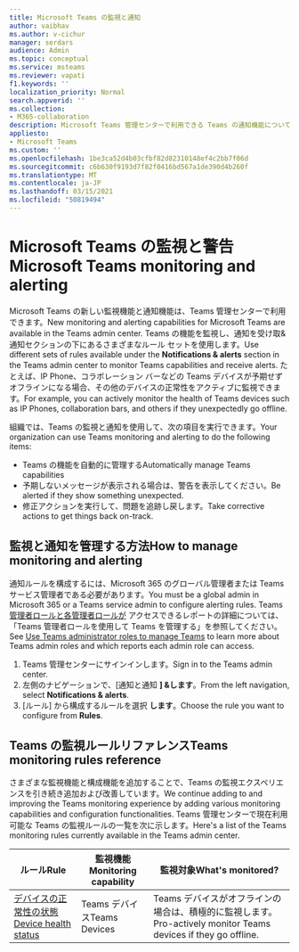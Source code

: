 ```yaml
---
title: Microsoft Teams の監視と通知
author: vaibhav
ms.author: v-cichur
manager: serdars
audience: Admin
ms.topic: conceptual
ms.service: msteams
ms.reviewer: vapati
f1.keywords: ''
localization_priority: Normal
search.appverid: ''
ms.collection:
- M365-collaboration
description: Microsoft Teams 管理センターで利用できる Teams の通知機能について説明します。
appliesto:
- Microsoft Teams
ms.custom: ''
ms.openlocfilehash: 1be3ca52d4b03cfbf82d82310148ef4c2bb7f06d
ms.sourcegitcommit: c6b630f9193d7f82f0416bd567a1de390d4b260f
ms.translationtype: MT
ms.contentlocale: ja-JP
ms.lasthandoff: 03/15/2021
ms.locfileid: "50819494"
---
```

# <a name="microsoft-teams-monitoring-and-alerting"></a><span data-ttu-id="1dd65-103">Microsoft Teams の監視と警告</span><span class="sxs-lookup"><span data-stu-id="1dd65-103">Microsoft Teams monitoring and alerting</span></span>

<span data-ttu-id="1dd65-104">Microsoft Teams の新しい監視機能と通知機能は、Teams 管理センターで利用できます。</span><span class="sxs-lookup"><span data-stu-id="1dd65-104">New monitoring and alerting capabilities for Microsoft Teams are available in the Teams admin center.</span></span> <span data-ttu-id="1dd65-105">Teams の機能を監視し、通知を受け取&通知セクションの下にあるさまざまなルール セットを使用します。</span><span class="sxs-lookup"><span data-stu-id="1dd65-105">Use different sets of rules available under the **Notifications & alerts** section in the Teams admin center to monitor Teams capabilities and receive alerts.</span></span> <span data-ttu-id="1dd65-106">たとえば、IP Phone、コラボレーション バーなどの Teams デバイスが予期せずオフラインになる場合、その他のデバイスの正常性をアクティブに監視できます。</span><span class="sxs-lookup"><span data-stu-id="1dd65-106">For example, you can actively monitor the health of Teams devices such as IP Phones, collaboration bars, and others if they unexpectedly go offline.</span></span>  

<span data-ttu-id="1dd65-107">組織では、Teams の監視と通知を使用して、次の項目を実行できます。</span><span class="sxs-lookup"><span data-stu-id="1dd65-107">Your organization can use Teams monitoring and alerting to do the following items:</span></span>

- <span data-ttu-id="1dd65-108">Teams の機能を自動的に管理する</span><span class="sxs-lookup"><span data-stu-id="1dd65-108">Automatically manage Teams capabilities</span></span>
- <span data-ttu-id="1dd65-109">予期しないメッセージが表示される場合は、警告を表示してください。</span><span class="sxs-lookup"><span data-stu-id="1dd65-109">Be alerted if they show something unexpected.</span></span>
- <span data-ttu-id="1dd65-110">修正アクションを実行して、問題を追跡し戻します。</span><span class="sxs-lookup"><span data-stu-id="1dd65-110">Take corrective actions to get things back on-track.</span></span>

## <a name="how-to-manage-monitoring-and-alerting"></a><span data-ttu-id="1dd65-111">監視と通知を管理する方法</span><span class="sxs-lookup"><span data-stu-id="1dd65-111">How to manage monitoring and alerting</span></span>

 <span data-ttu-id="1dd65-112">通知ルールを構成するには、Microsoft 365 のグローバル管理者または Teams サービス管理者である必要があります。</span><span class="sxs-lookup"><span data-stu-id="1dd65-112">You must be a global admin in Microsoft 365 or a Teams service admin to configure alerting rules.</span></span> <span data-ttu-id="1dd65-113">Teams [管理者ロールと各管理者ロールが](../using-admin-roles.md) アクセスできるレポートの詳細については、「Teams 管理者ロールを使用して Teams を管理する」を参照してください。</span><span class="sxs-lookup"><span data-stu-id="1dd65-113">See [Use Teams administrator roles to manage Teams](../using-admin-roles.md) to learn more about Teams admin roles and which reports each admin role can access.</span></span>

1. <span data-ttu-id="1dd65-114">Teams 管理センターにサインインします。</span><span class="sxs-lookup"><span data-stu-id="1dd65-114">Sign in to the Teams admin center.</span></span>
2. <span data-ttu-id="1dd65-115">左側のナビゲーションで、[通知と通知 **] &します**。</span><span class="sxs-lookup"><span data-stu-id="1dd65-115">From the left navigation, select **Notifications & alerts**.</span></span>
3. <span data-ttu-id="1dd65-116">[ルール] から構成するルールを選択 **します**。</span><span class="sxs-lookup"><span data-stu-id="1dd65-116">Choose the rule you want to configure from **Rules**.</span></span>

## <a name="teams-monitoring-rules-reference"></a><span data-ttu-id="1dd65-117">Teams の監視ルールリファレンス</span><span class="sxs-lookup"><span data-stu-id="1dd65-117">Teams monitoring rules reference</span></span>

<span data-ttu-id="1dd65-118">さまざまな監視機能と構成機能を追加することで、Teams の監視エクスペリエンスを引き続き追加および改善しています。</span><span class="sxs-lookup"><span data-stu-id="1dd65-118">We continue adding to and improving the Teams monitoring experience by adding various monitoring capabilities and configuration functionalities.</span></span> <span data-ttu-id="1dd65-119">Teams 管理センターで現在利用可能な Teams の監視ルールの一覧を次に示します。</span><span class="sxs-lookup"><span data-stu-id="1dd65-119">Here's a list of the Teams monitoring rules currently available in the Teams admin center.</span></span>


|<span data-ttu-id="1dd65-120">ルール</span><span class="sxs-lookup"><span data-stu-id="1dd65-120">Rule</span></span>  |<span data-ttu-id="1dd65-121">監視機能</span><span class="sxs-lookup"><span data-stu-id="1dd65-121">Monitoring capability</span></span>|<span data-ttu-id="1dd65-122">監視対象</span><span class="sxs-lookup"><span data-stu-id="1dd65-122">What's monitored?</span></span> |
|---------|---------|---------|
|[<span data-ttu-id="1dd65-123">デバイスの正常性の状態</span><span class="sxs-lookup"><span data-stu-id="1dd65-123">Device health status</span></span>](device-health-status.md)  |<span data-ttu-id="1dd65-124">Teams デバイス</span><span class="sxs-lookup"><span data-stu-id="1dd65-124">Teams Devices</span></span> | <span data-ttu-id="1dd65-125">Teams デバイスがオフラインの場合は、積極的に監視します。</span><span class="sxs-lookup"><span data-stu-id="1dd65-125">Pro-actively monitor Teams devices if they go offline.</span></span>|
